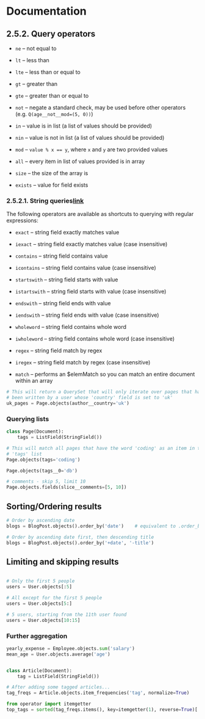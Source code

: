 # Documentation
## 2.5.2. Query operators

-   `ne` – not equal to
    
-   `lt` – less than
    
-   `lte` – less than or equal to
    
-   `gt` – greater than
    
-   `gte` – greater than or equal to
    
-   `not` – negate a standard check, may be used before other operators (e.g. `Q(age__not__mod=(5, 0))`)
    
-   `in` – value is in list (a list of values should be provided)
    
-   `nin` – value is not in list (a list of values should be provided)
    
-   `mod` – `value % x == y`, where `x` and `y` are two provided values
    
-   `all` – every item in list of values provided is in array
    
-   `size` – the size of the array is
    
-   `exists` – value for field exists

### 2.5.2.1. String queries[link](https://mongoengine-odm.readthedocs.io/guide/querying.html#string-queries "Permalink to this headline")

The following operators are available as shortcuts to querying with regular expressions:

-   `exact` – string field exactly matches value
    
-   `iexact` – string field exactly matches value (case insensitive)
    
-   `contains` – string field contains value
    
-   `icontains` – string field contains value (case insensitive)
    
-   `startswith` – string field starts with value
    
-   `istartswith` – string field starts with value (case insensitive)
    
-   `endswith` – string field ends with value
    
-   `iendswith` – string field ends with value (case insensitive)
    
-   `wholeword` – string field contains whole word
    
-   `iwholeword` – string field contains whole word (case insensitive)
    
-   `regex` – string field match by regex
    
-   `iregex` – string field match by regex (case insensitive)
    
-   `match` – performs an $elemMatch so you can match an entire document within an array



```python
# This will return a QuerySet that will only iterate over pages that have
# been written by a user whose 'country' field is set to 'uk'
uk_pages = Page.objects(author__country='uk')
```


### Querying lists

```python
class Page(Document):
    tags = ListField(StringField())

# This will match all pages that have the word 'coding' as an item in the
# 'tags' list
Page.objects(tags='coding')

Page.objects(tags__0='db')

# comments - skip 5, limit 10
Page.objects.fields(slice__comments=[5, 10])
```

## Sorting/Ordering results

```python
# Order by ascending date
blogs = BlogPost.objects().order_by('date')    # equivalent to .order_by('+date')

# Order by ascending date first, then descending title
blogs = BlogPost.objects().order_by('+date', '-title')
```

## Limiting and skipping results
```python

# Only the first 5 people
users = User.objects[:5]

# All except for the first 5 people
users = User.objects[5:]

# 5 users, starting from the 11th user found
users = User.objects[10:15]
```

### Further aggregation
```python
yearly_expense = Employee.objects.sum('salary')
mean_age = User.objects.average('age')


class Article(Document):
    tag = ListField(StringField())

# After adding some tagged articles...
tag_freqs = Article.objects.item_frequencies('tag', normalize=True)

from operator import itemgetter
top_tags = sorted(tag_freqs.items(), key=itemgetter(1), reverse=True)[:10]

```
